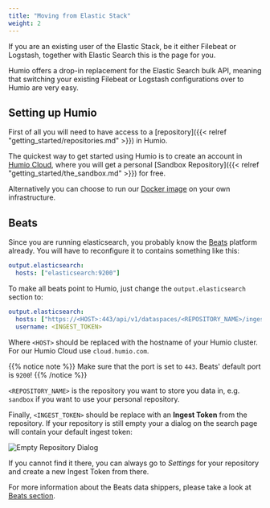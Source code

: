 ```yaml
---
title: "Moving from Elastic Stack"
weight: 2
---
```


If you are an existing user of the Elastic Stack, be it either Filebeat or Logstash, together with Elastic Search this is the page for you.

Humio offers a drop-in replacement for the Elastic Search bulk API, meaning that switching your existing Filebeat or Logstash configurations over to Humio are very easy.

## Setting up Humio

First of all you will need to have access to a [repository]({{< relref "getting_started/repositories.md" >}}) in Humio.

The quickest way to get started using Humio is to create an account in [Humio Cloud](https://cloud.humio.com), where you will get a personal [Sandbox Repository]({{< relref "getting_started/the_sandbox.md" >}}) for free.

Alternatively you can choose to run our [Docker image](/operation/installation/) on your own infrastructure.

## Beats

Since you are running elasticsearch, you probably know the [Beats](https://www.elastic.co/products/beats) platform
already. You will have to reconfigure it to contains something like this:

```yaml
output.elasticsearch:
  hosts: ["elasticsearch:9200"]
```

To make all beats point to Humio, just change the `output.elasticsearch` section to:

```yaml
output.elasticsearch:
  hosts: ["https://<HOST>:443/api/v1/dataspaces/<REPOSITORY_NAME>/ingest/elasticsearch"]
  username: <INGEST_TOKEN>
```

Where `<HOST>` should be replaced with the hostname of your Humio cluster.
For our Humio Cloud use `cloud.humio.com`.

{{% notice note %}}
Make sure that the port is set to `443`. Beats' default port is `9200`!
{{% /notice %}}

`<REPOSITORY_NAME>` is the repository you want to store you data in, e.g.
`sandbox` if you want to use your personal repository.

Finally, `<INGEST_TOKEN>` should be replace with an __Ingest Token__ from the repository.
If your repository is still empty your a dialog on the search page will contain your default ingest token:

![Empty Repository Dialog](/images/dataspacewelcomewithingesttoken.png)

If you cannot find it there, you can always go to _Settings_ for your repository
and create a new Ingest Token from there.

For more information about the Beats data shippers, please take a look at [Beats section](/sending_logs_to_humio/log_shippers/beats/).
